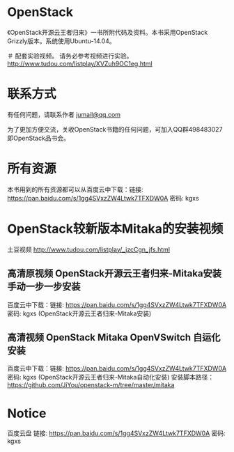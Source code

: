 OpenStack
=========

《OpenStack开源云王者归来》一书所附代码及资料。本书采用OpenStack Grizzly版本。系统使用Ubuntu-14.04。

＃ 配套实验视频。
请务必参考视频进行实验。
http://www.tudou.com/listplay/XVZuh9OC1eg.html

# 联系方式
有任何问题，请联系作者 jumail@qq.com

为了更加方便交流，关收OpenStack书籍的任何问题，可加入QQ群498483027即OpenStack品书会。

# 所有资源

本书用到的所有资源都可以从百度云中下载：链接: https://pan.baidu.com/s/1gg4SVxzZW4Ltwk7TFXDW0A 密码: kgxs

# OpenStack较新版本Mitaka的安装视频

土豆视频 http://www.tudou.com/listplay/_jzcCgn_jfs.html

## 高清原视频 OpenStack开源云王者归来-Mitaka安装 手动一步一步安装
百度云中下载：链接: https://pan.baidu.com/s/1gg4SVxzZW4Ltwk7TFXDW0A 密码: kgxs (OpenStack开源云王者归来-Mitaka安装)

## 高清视频 OpenStack Mitaka OpenVSwitch 自运化安装

百度云中下载：链接: https://pan.baidu.com/s/1gg4SVxzZW4Ltwk7TFXDW0A 密码: kgxs (OpenStack开源云王者归来-Mitaka自动化安装)
安装脚本路径：https://github.com/JiYou/openstack-m/tree/master/mitaka

# Notice
百度云盘 链接: https://pan.baidu.com/s/1gg4SVxzZW4Ltwk7TFXDW0A 密码: kgxs
